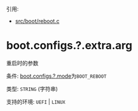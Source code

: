 引用:
 - [src/boot/reboot.c](../../../src/boot/reboot.c)

# boot.configs.?.extra.arg

重启时的参数

条件: [boot.configs.?.mode](boot.configs.md)为`BOOT_REBOOT`

类型: `STRING` (字符串)

支持的环境: `UEFI` | `LINUX`
